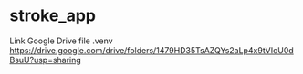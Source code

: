 # stroke_app
Link Google Drive file .venv
https://drive.google.com/drive/folders/1479HD35TsAZQYs2aLp4x9tVIoU0dBsuU?usp=sharing
